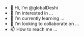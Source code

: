 - 👋 Hi, I’m @globalDeshi
- 👀 I’m interested in ...
- 🌱 I’m currently learning ...
- 💞️ I’m looking to collaborate on ...
- 📫 How to reach me ...

<!---
globalDeshi/globalDeshi is a ✨ special ✨ repository because its `README.md` (this file) appears on your GitHub profile.
You can click the Preview link to take a look at your changes.
--->
